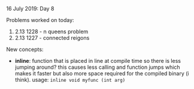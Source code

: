 16 July 2019: Day 8

Problems worked on today:
1. 2.13 1228 - n queens problem
1. 2.13 1227 - connected reigons

New concepts:
* **inline**: function that is placed in line at compile time so there is less jumping around? this causes less calling and function jumps which makes it faster but also more space required for the compiled binary (i think). usage: `inline void myfunc (int arg)`
